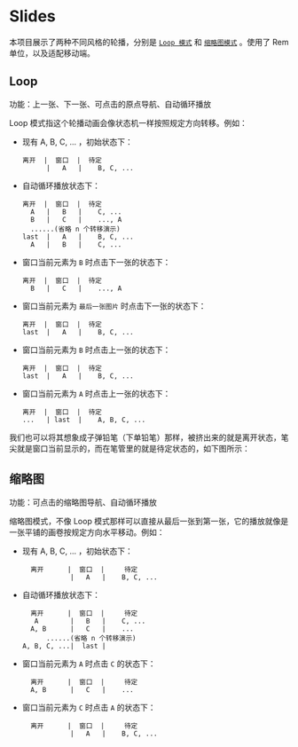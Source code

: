 # Slides
本项目展示了两种不同风格的轮播，分别是 [`Loop 模式`](#Loop) 和 [`缩略图模式`](#缩略图) 。使用了 Rem 单位，以及适配移动端。

## Loop
功能：上一张、下一张、可点击的原点导航、自动循环播放

Loop 模式指这个轮播动画会像状态机一样按照规定方向转移。例如：

- 现有 A, B, C, ... ，初始状态下：

      离开  |  窗口  |  待定
            |   A   |    B, C, ...

- 自动循环播放状态下：

      离开  |  窗口  |  待定
        A   |   B   |    C, ...
        B   |   C   |    ..., A
        ......(省略 n 个转移演示)
      last  |   A   |    B, C, ...
        A   |   B   |    C, ...

- 窗口当前元素为 `B` 时点击下一张的状态下：

      离开  |  窗口  |  待定
        B   |   C   |    ..., A

- 窗口当前元素为 `最后一张图片` 时点击下一张的状态下：

      离开  |  窗口  |  待定
      last  |   A   |    B, C, ...

- 窗口当前元素为 `B` 时点击上一张的状态下：

      离开  |  窗口  |  待定
      last  |   A   |    B, C, ...

- 窗口当前元素为 `A` 时点击上一张的状态下：

      离开  |  窗口  |  待定
      ...   | last  |    A, B, C, ...

我们也可以将其想象成子弹铅笔（下单铅笔）那样，被挤出来的就是离开状态，笔尖就是窗口当前显示的，而在笔管里的就是待定状态的，如下图所示：




## 缩略图
功能：可点击的缩略图导航、自动循环播放

缩略图模式，不像 Loop 模式那样可以直接从最后一张到第一张，它的播放就像是一张平铺的画卷按规定方向水平移动。例如：

- 现有 A, B, C, ... ，初始状态下：

        离开      |  窗口  |     待定
                  |   A   |    B, C, ...

- 自动循环播放状态下：

        离开      |  窗口  |     待定
         A        |   B   |    C, ...
        A, B      |   C   |    ...
            ......(省略 n 个转移演示)
      A, B, C, ...|  last |

- 窗口当前元素为 `A` 时点击 `C` 的状态下：

        离开      |  窗口  |     待定
        A, B      |   C   |    ...

- 窗口当前元素为 `C` 时点击 `A` 的状态下：

        离开      |  窗口  |     待定
                  |   A   |    B, C, ...
